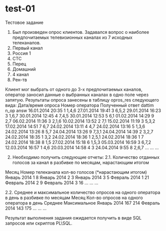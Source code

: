 # test-01
Тестовое задание
1.	Был произведен опрос клиентов. Задавался вопрос о наиболее предпочитаемых телевизионных каналах из 7 исходных телеканалов.
1. Первый канал
2. Россия 1
3. СТС
4. Перец
5. Домашний
6. 4 канал
7. Рен-тв

Клиент мог выбрать от одного до 3-х предпочитаемых каналов, оператор заносил данные о выбранных каналах в одно поле через запятую.
Результаты опроса занесены в таблицу opros_res следующего вида:
Дата/время опроса	Номер оператора	Полученный ответ
dattim	           n_op	answ
16.01.2014 20:35	1	1,4,6
27.01.2014 19:41	3	6,5,2
29.01.2014 16:23	3	1,6,7
30.01.2014 12:45	4	7,4,5
30.01.2014 12:53	5	6,1
01.02.2014 14:29	9	2,7
06.02.2014 11:36	3	2,1,6
10.02.2014 13:52	2	7,1
15.02.2014 11:19	3	5,3,2
17.02.2014 14:51	7	6,7
24.02.2014 13:11	4	4,7
24.02.2014 13:16	5	1,3,6
24.02.2014 13:26	8	5,7
24.04.2014 13:26	9	7,3,1
24.04.2014 14:39	2	3,2,7
24.02.2014 18:35	1	3,2
24.02.2014 18:36	1	2,5,1
24.02.2014 18:36	1	7
24.02.2014 18:38	8	1,5
27.02.2014 15:18	6	1,5,3
05.03.2014 16:59	3	6,7,2
12.03.2014 16:57	1	4,6
20.03.2014 14:58	4	3
24.04.2014 9:55	8	2,6,7
…	…	…

2.	Необходимо получить следующие отчеты:
2.1.	Количество отданных голосов за канал в разбивке по месяцам, нарастающим итогом

Месяц	        Номер телеканала	кол-во голосов (*нарастающим итогом)
Январь 2014	            1               8
Январь 2014	            2               3
Январь 2014	            3               5
Февраль 2014            1               21
Февраль 2014            2               9
Февраль 2014            3               16
...	                    ...            	...


2.2.	Среднее и максимальное количество опросов на одного оператора в день в разбивке по месяцам
Месяц	Кол-во опросов на одного оператора в день
	        Среднее     	Максимальное
Январь       2014	            167	214
Февраль      2014	            143	175
...	          ...	                ...


Результат выполнения задания ожидается получить в виде SQL запросов или скриптов PL\SQL.


